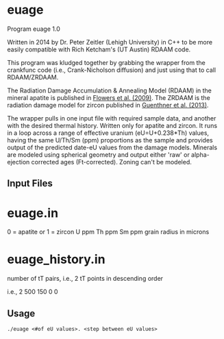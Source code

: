# euage

Program euage 1.0

Written in 2014 by Dr. Peter Zeitler (Lehigh University) in C++ to be more easily compatible with Rich Ketcham's (UT Austin) RDAAM code.
	
This program was kludged together by grabbing the wrapper from the crankfunc code (i.e., Crank-Nicholson diffusion) and just using that to call RDAAM/ZRDAAM. 

The Radiation Damage Accumulation & Annealing Model (RDAAM) in the mineral apatite is published in [Flowers et al. (2009)](https://doi.org/10.1016/j.gca.2009.01.015). 
The ZRDAAM is the radiation damage model for zircon published in [Guenthner et al. (2013)](https://doi.org/10.2475/03.2013.01).

The wrapper pulls in one input file with required sample data, and another with the desired thermal history. Written only for apatite and zircon. It runs in a loop across a range of effective uranium (eU=U+0.238*Th) values, having the same U/Th/Sm (ppm) proportions as the sample and provides output of the predicted date-eU values from the damage models. Minerals are modeled using spherical geometry and output either 'raw' or alpha-ejection corrected ages (Ft-corrected). Zoning can't be modeled.

## Input Files

# euage.in
0 = apatite or 1 = zircon
U ppm
Th ppm
Sm ppm
grain radius in microns

# euage_history.in
number of tT pairs, i.e., 2
tT points in descending order

i.e.,
2
500 150
0 0

## Usage

``` 
./euage <#of eU values>. <step between eU values>
```
